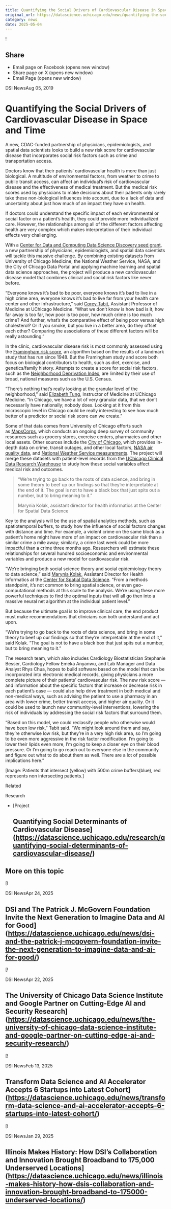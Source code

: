 ```yaml
---
title: Quantifying the Social Drivers of Cardiovascular Disease in Space and Time – DSI
original_url: https://datascience.uchicago.edu/news/quantifying-the-social-drivers-of-cardiovascular-disease-in-space-and-time
category: news
date: 2025-05-04
---
```


!

## Share

* Email page on Facebook (opens new window)
* Share page on X (opens new window)
* Email Page (opens new window)

<!-- Table-like structure detected -->

DSI NewsAug 05, 2019

# Quantifying the Social Drivers of Cardiovascular Disease in Space and Time

A new, CDAC-funded partnership of physicians, epidemiologists, and spatial data scientists looks to build a new risk score for cardiovascular disease that incorporates social risk factors such as crime and transportation access.

Doctors know that their patients’ cardiovascular health is more than just biological. A multitude of environmental factors, from weather to crime to public transit access, can affect an individual’s risk of cardiovascular disease and the effectiveness of medical treatment. But the medical risk scores used by physicians to make decisions about their patients only rarely take these non-biological influences into account, due to a lack of data and uncertainty about just how much of an impact they have on health.

If doctors could understand the specific impact of each environmental or social factor on a patient’s health, they could provide more individualized care. However, the relationships among all of the different factors affecting health are very complex which makes interpretation of their individual effects very challenging.

With a [Center for Data and Computing Data Science Discovery seed grant](/2019/04/10/cdac-announces-inaugural-cohort-of-data-science-discovery-projects/), a new partnership of physicians, epidemiologists, and spatial data scientists will tackle this massive challenge. By combining existing datasets from University of Chicago Medicine, the National Weather Service, NASA, and the City of Chicago Data Portal and applying machine learning and spatial data science approaches, the project will produce a new cardiovascular disease model that combines clinical and social risk factors like never before.

“Everyone knows it’s bad to be poor, everyone knows it’s bad to live in a high crime area, everyone knows it’s bad to live far from your health care center and other infrastructure,” said [Corey Tabit](https://www.uchicagomedicine.org/find-a-physician/physician/corey-tabit), Assistant Professor of Medicine at UChicago Medicine. “What we don’t know is how bad is it, how far away is too far, how poor is too poor, how much crime is too much crime? And further, what’s the comparative effect of being poor versus high cholesterol? Or if you smoke, but you live in a better area, do they offset each other? Comparing the associations of these different factors will be really astounding.”

In the clinic, cardiovascular disease risk is most commonly assessed using the [Framingham risk score](https://reference.medscape.com/calculator/framingham-cardiovascular-disease-risk), an algorithm based on the results of a landmark study that has run since 1948. But the Framingham study and score both focus on biological contributors to health, such as diet, exercise, and genetics/family history. Attempts to create a score for social risk factors, such as the [Neighborhood Deprivation Index](https://www.ncbi.nlm.nih.gov/pubmed/17031568), are limited by their use of broad, national measures such as the U.S. Census.

“There’s nothing that’s really looking at the granular level of the neighborhood,” said [Elizabeth Tung](https://www.uchicagomedicine.org/find-a-physician/physician/elizabeth-tung), Instructor of Medicine at UChicago Medicine. “In Chicago, we have a lot of very granular data, that we don’t necessarily have nationally; nobody does. Looking at it from this microscopic level in Chicago could be really interesting to see how much better of a predictor or social risk score can we create.”

Some of that data comes from University of Chicago efforts such as [MapsCorps](https://mapscorps.org/), which conducts an ongoing deep survey of community resources such as grocery stores, exercise centers, pharmacies and other local assets. Other sources include the [City of Chicago](https://data.cityofchicago.org/), which provides in-depth data on crime, transit outages, and other local factors, [NASA air quality data](https://airquality.gsfc.nasa.gov/), and [National Weather Service measurements](https://w2.weather.gov/climate/index.php?wfo=lot). The project will merge these datasets with patient-level records from the [UChicago Clinical Data Research Warehouse](https://cri.uchicago.edu/crdw/) to study how these social variables affect medical risk and outcomes.

> “We’re trying to go back to the roots of data science, and bring in some theory to beef up our findings so that they’re interpretable at the end of it. The goal is not to have a black box that just spits out a number, but to bring meaning to it.”
>
> Marynia Kolak, assistant director for health informatics at the Center for Spatial Data Science

Key to the analysis will be the use of spatial analytics methods, such as spatiotemporal buffers, to study how the influence of social factors changes with distance and time. For example, a violent crime on the same block as a patient’s home might have more of an impact on cardiovascular risk than a similar crime a mile away; similarly, a crime last week could be more impactful than a crime three months ago. Researchers will estimate these relationships for several hundred socioeconomic and environmental variables and produce a new model for cardiovascular risk.

“We’re bringing both social science theory and social epidemiology theory to data science,” said [Marynia Kolak](https://spatial.uchicago.edu/directory/marynia-kolak-phd), Assistant Director for Health Informatics at the [Center for Spatial Data Science](https://spatial.uchicago.edu/). “From a methods standpoint, it’s not common to bring spatial science, or even geo-computational methods at this scale to the analysis. We’re using these more powerful techniques to find the optimal inputs that will all go then into a massive neural net algorithm at the individual patient level.”

But because the ultimate goal is to improve clinical care, the end product must make recommendations that clinicians can both understand and act upon.

“We’re trying to go back to the roots of data science, and bring in some theory to beef up our findings so that they’re interpretable at the end of it,” said Kolak. “The goal is not to have a black box that just spits out a number, but to bring meaning to it.”

The research team, which also includes Cardiology Biostatistician Stephanie Besser, Cardiology Fellow Emeka Anyanwu, and Lab Manager and Data Analyst Rhys Chua, hopes to build software based on the model that can be incorporated into electronic medical records, giving physicians a more complete picture of their patients’ cardiovascular risk. The new risk score — and information about the specific factors that increase or decrease risk in each patient’s case — could also help drive treatment in both medical and non-medical ways, such as advising the patient to use a pharmacy in an area with lower crime, better transit access, and higher air quality. Or it could be used to launch new community-level interventions, lowering the risk of individuals by addressing the social risk factors that surround them.

“Based on this model, we could reclassify people who otherwise would have been low risk,” Tabit said. “We might look around them and say, they’re otherwise low risk, but they’re in a very high risk area, so I’m going to be even more aggressive in the risk factor modification. I’m going to lower their lipids even more, I’m going to keep a closer eye on their blood pressure. Or I’m going to go reach out to everyone else in the community and figure out what to do about them as well. There are a lot of possible implications here.”

[Image: Patients that intersect (yellow) with 500m crime buffers(blue), red represents non intersecting patients.]

Related

Research

* [Project

  ## Quantifying Social Determinants of Cardiovascular Disease](https://datascience.uchicago.edu/research/quantifying-social-determinants-of-cardiovascular-disease/)

## More on this topic

[!

DSI NewsApr 24, 2025

## DSI and The Patrick J. McGovern Foundation Invite the Next Generation to Imagine Data and AI for Good](https://datascience.uchicago.edu/news/dsi-and-the-patrick-j-mcgovern-foundation-invite-the-next-generation-to-imagine-data-and-ai-for-good/)
[!

DSI NewsApr 22, 2025

## The University of Chicago Data Science Institute and Google Partner on Cutting-Edge AI and Security Research](https://datascience.uchicago.edu/news/the-university-of-chicago-data-science-institute-and-google-partner-on-cutting-edge-ai-and-security-research/)
[!

DSI NewsFeb 13, 2025

## Transform Data Science and AI Accelerator Accepts 6 Startups into Latest Cohort](https://datascience.uchicago.edu/news/transform-data-science-and-ai-accelerator-accepts-6-startups-into-latest-cohort/)
[!

DSI NewsJan 29, 2025

## Illinois Makes History: How DSI’s Collaboration and Innovation Brought Broadband to 175,000 Underserved Locations](https://datascience.uchicago.edu/news/illinois-makes-history-how-dsis-collaboration-and-innovation-brought-broadband-to-175000-underserved-locations/)